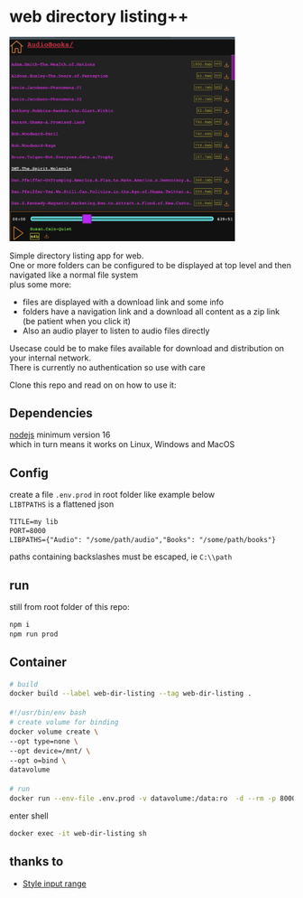 # web directory listing++

<a href="https://raw.githubusercontent.com/atlemagnussen/web-dir-listing-plusplus/main/webdirlistingplusplus.png">
<img src="https://raw.githubusercontent.com/atlemagnussen/web-dir-listing-plusplus/main/webdirlistingplusplus.png" alt="Screenshot of web-dir-listing-plusplus" width="400"/>
</a>  

Simple directory listing app for web.  
One or more folders can be configured to be displayed at top level and then navigated like a normal file system  
plus some more:

- files are displayed with a download link and some info
- folders have a navigation link and a download all content as a zip link (be patient when you click it)
- Also an audio player to listen to audio files directly  

Usecase could be to make files available for download and distribution on your internal network.  
There is currently no authentication so use with care

Clone this repo and read on on how to use it:

## Dependencies

[nodejs](https://nodejs.org) minimum version 16  
which in turn means it works on Linux, Windows and MacOS

## Config

create a file `.env.prod` in root folder like example below  
`LIBTPATHS` is a flattened json
```
TITLE=my lib
PORT=8000
LIBPATHS={"Audio": "/some/path/audio","Books": "/some/path/books"}
```
 
paths containing backslashes must be escaped, ie `C:\\path`

## run

still from root folder of this repo:
```sh
npm i
npm run prod
```

## Container
```sh
# build
docker build --label web-dir-listing --tag web-dir-listing .

#!/usr/bin/env bash
# create volume for binding
docker volume create \
--opt type=none \
--opt device=/mnt/ \
--opt o=bind \
datavolume

# run
docker run --env-file .env.prod -v datavolume:/data:ro  -d --rm -p 8000:5000 --name web-dir-listing web-dir-listing
```

enter shell
```sh
docker exec -it web-dir-listing sh
```

## thanks to
- [Style input range](https://www.cssportal.com/style-input-range/)

